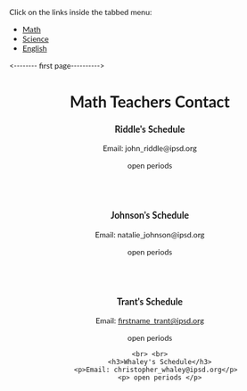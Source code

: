 <!DOCTYPE html>
<html>
<style>
body {font-family: "Lato", sans-serif;}

ul.tab {
    list-style-type: none;
    margin: 0;
    padding: 0;
    overflow: hidden;
    border: 1px solid #ccc;
    background-color: #f1f1f1;
}

/* Float the list items side by side */
ul.tab li {float: left;}

/* Style the links inside the list items */
ul.tab li a {
    display: inline-block;
    color: black;
    text-align: center;
    padding: 14px 16px;
    text-decoration: none;
    transition: 0.3s;
    font-size: 17px;
}

/* Change background color of links on hover */
ul.tab li a:hover {
    background-color: #ddd;
}

/* Create an active/current tablink class */
ul.tab li a:focus, .active {
    background-color: #ccc;
}

/* Style the tab content */
.tabcontent {
    display: none;
    padding: 6px 12px;
    border: 1px solid #ccc;
    border-top: none;
}
</style>
<body>

<p>Click on the links inside the tabbed menu:</p>

<ul class="tab">
  <li><a href="javascript:void(0)" class="tablinks" onclick="openCity(event, 'MathTeachers')">Math</a></li>
  <li><a href="javascript:void(0)" class="tablinks" onclick="openCity(event, 'Science')">Science</a></li>
  <li><a href="javascript:void(0)" class="tablinks" onclick="openCity(event, 'English')">English</a></li>
</ul>

<-------- first page---------->
<div data-role = “page” id = “MathTeachers”>
	<div data-role = “header”>
		<center><h1> Math Teachers Contact</h1></center>
</div>
<div data-role = “content”>
	<div id = “Riddle Contact”></div>
	<center>  
<h3>Riddle's Schedule</h3>
 		 <p>Email: john_riddle@ipsd.org</p> 
  		<p> open periods </p>
	<br> <br>
		<h3>Johnson's Schedule</h3>
  		<p>Email: natalie_johnson@ipsd.org</p> 
  		<p> open periods </p>

<br> <br>
		<h3>Trant's Schedule</h3>
 		 <p>Email: firstname_trant@ipsd.org</p> 
  		<p> open periods </p>

	<br> <br>
		 <h3>Whaley's Schedule</h3>
  		<p>Email: christopher_whaley@ipsd.org</p> 
 		 <p> open periods </p>


</center>
</div>
</div>

<script>
function openCity(evt, cityName) {
    var i, tabcontent, tablinks;
    tabcontent = document.getElementsByClassName("tabcontent");
    for (i = 0; i < tabcontent.length; i++) {
        tabcontent[i].style.display = "none";
    }
    tablinks = document.getElementsByClassName("tablinks");
    for (i = 0; i < tablinks.length; i++) {
        tablinks[i].className = tablinks[i].className.replace(" active", "");
    }
    document.getElementById(cityName).style.display = "block";
    evt.currentTarget.className += " active";
}
</script>
     
</body>
</html> 

